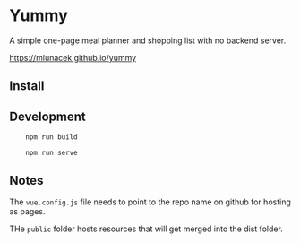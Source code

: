 # Yummy

A simple one-page meal planner and shopping list with no backend server.

https://mlunacek.github.io/yummy

## Install

## Development

        npm run build

        npm run serve

## Notes

The `vue.config.js` file needs to point to the repo name on github for hosting as pages.

THe `public` folder hosts resources that will get merged into the dist folder.